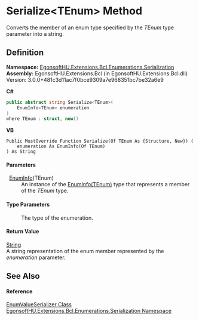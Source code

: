 # Serialize&lt;TEnum&gt; Method


Converts the member of an enum type specified by the *TEnum* type parameter into a string.



## Definition
**Namespace:** <a href="N_EgonsoftHU_Extensions_Bcl_Enumerations_Serialization.md">EgonsoftHU.Extensions.Bcl.Enumerations.Serialization</a>  
**Assembly:** EgonsoftHU.Extensions.Bcl (in EgonsoftHU.Extensions.Bcl.dll) Version: 3.0.0+481c3d11ac7f0bce9309a7e968351bc7be32a6e9

**C#**
``` C#
public abstract string Serialize<TEnum>(
	EnumInfo<TEnum> enumeration
)
where TEnum : struct, new()

```
**VB**
``` VB
Public MustOverride Function Serialize(Of TEnum As {Structure, New}) ( 
	enumeration As EnumInfo(Of TEnum)
) As String
```



#### Parameters
<dl><dt>  <a href="T_EgonsoftHU_Extensions_Bcl_Enumerations_EnumInfo_1.md">EnumInfo</a>(TEnum)</dt><dd>An instance of the <a href="T_EgonsoftHU_Extensions_Bcl_Enumerations_EnumInfo_1.md">EnumInfo(TEnum)</a> type that represents a member of the <em>TEnum</em> type.</dd></dl>

#### Type Parameters
<dl><dt /><dd>The type of the enumeration.</dd></dl>

#### Return Value
<a href="https://learn.microsoft.com/dotnet/api/system.string" target="_blank" rel="noopener noreferrer">String</a>  
A string representation of the enum member represented by the *enumeration* parameter.

## See Also


#### Reference
<a href="T_EgonsoftHU_Extensions_Bcl_Enumerations_Serialization_EnumValueSerializer.md">EnumValueSerializer Class</a>  
<a href="N_EgonsoftHU_Extensions_Bcl_Enumerations_Serialization.md">EgonsoftHU.Extensions.Bcl.Enumerations.Serialization Namespace</a>  
